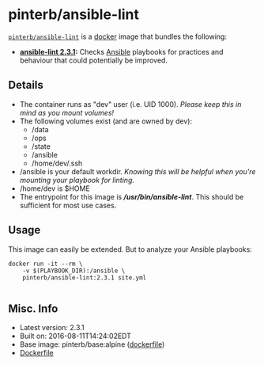 # pinterb/ansible-lint  

[`pinterb/ansible-lint`][1] is a [docker][2] image that bundles the following:  
* **[ansible-lint 2.3.1][3]:** Checks [Ansible][4] playbooks for practices and behaviour that could potentially be improved.    

## Details
* The container runs as "dev" user (i.e. UID 1000). *Please keep this in mind as you mount volumes!* 
* The following volumes exist (and are owned by dev):  
  - /data
  - /ops
  - /state
  - /ansible
  - /home/dev/.ssh
* /ansible is your default workdir. *Knowing this will be helpful when you're mounting your playbook for linting.*   
* /home/dev is $HOME
* The entrypoint for this image is ***/usr/bin/ansible-lint***.  This should be sufficient for most use cases.

## Usage 
This image can easily be extended.  But to analyze your Ansible playbooks:

````
docker run -it --rm \
	-v $(PLAYBOOK_DIR):/ansible \
	pinterb/ansible-lint:2.3.1 site.yml
		
````

## Misc. Info 
* Latest version: 2.3.1   
* Built on: 2016-08-11T14:24:02EDT   
* Base image: pinterb/base:alpine ([dockerfile][6])  
* [Dockerfile][7]

[1]: https://hub.docker.com/r/pinterb/ansible-lint/   
[2]: https://docker.com 
[3]: https://github.com/willthames/ansible-lint  
[4]: http://www.ansible.com/  
[6]: https://github.com/pinterb/dockerfiles/blob/master/base/alpine
[7]: https://github.com/pinterb/dockerfiles/tree/master/ansible-lint
